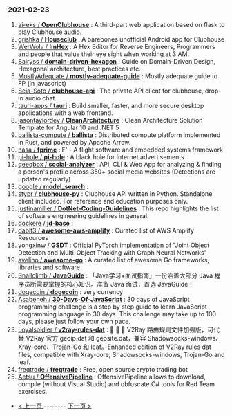 ### 2021-02-23 
1. [
        ai-eks /
**OpenClubhouse**](https://github.com/ai-eks/OpenClubhouse) : A third-part web application based on flask to play Clubhouse audio.
1. [
        grishka /
**Houseclub**](https://github.com/grishka/Houseclub) : A barebones unofficial Android app for Clubhouse
1. [
        WerWolv /
**ImHex**](https://github.com/WerWolv/ImHex) : A Hex Editor for Reverse Engineers, Programmers and people that value their eye sight when working at 3 AM.
1. [
        Sairyss /
**domain-driven-hexagon**](https://github.com/Sairyss/domain-driven-hexagon) : Guide on Domain-Driven Design, Hexagonal architecture, best practices etc.
1. [
        MostlyAdequate /
**mostly-adequate-guide**](https://github.com/MostlyAdequate/mostly-adequate-guide) : Mostly adequate guide to FP (in javascript)
1. [
        Seia-Soto /
**clubhouse-api**](https://github.com/Seia-Soto/clubhouse-api) : The private API client for clubhouse, drop-in audio chat.
1. [
        tauri-apps /
**tauri**](https://github.com/tauri-apps/tauri) : Build smaller, faster, and more secure desktop applications with a web frontend.
1. [
        jasontaylordev /
**CleanArchitecture**](https://github.com/jasontaylordev/CleanArchitecture) : Clean Architecture Solution Template for Angular 10 and .NET 5
1. [
        ballista-compute /
**ballista**](https://github.com/ballista-compute/ballista) : Distributed compute platform implemented in Rust, and powered by Apache Arrow.
1. [
        nasa /
**fprime**](https://github.com/nasa/fprime) : F' - A flight software and embedded systems framework
1. [
        pi-hole /
**pi-hole**](https://github.com/pi-hole/pi-hole) : A black hole for Internet advertisements
1. [
        qeeqbox /
**social-analyzer**](https://github.com/qeeqbox/social-analyzer) : API, CLI & Web App for analyzing & finding a person's profile across 350+ social media websites (Detections are updated regularly)
1. [
        google /
**model_search**](https://github.com/google/model_search) : 
1. [
        stypr /
**clubhouse-py**](https://github.com/stypr/clubhouse-py) : Clubhouse API written in Python. Standalone client included. For reference and education purposes only.
1. [
        justinamiller /
**DotNet-Coding-Guidelines**](https://github.com/justinamiller/DotNet-Coding-Guidelines) : This repo highlights the list of software engineering guidelines in general.
1. [
        dockere /
**jd-base**](https://github.com/dockere/jd-base) : 
1. [
        dabit3 /
**awesome-aws-amplify**](https://github.com/dabit3/awesome-aws-amplify) : Curated list of AWS Amplify Resources
1. [
        yongxinw /
**GSDT**](https://github.com/yongxinw/GSDT) : Official PyTorch implementation of "Joint Object Detection and Multi-Object Tracking with Graph Neural Networks"
1. [
        avelino /
**awesome-go**](https://github.com/avelino/awesome-go) : A curated list of awesome Go frameworks, libraries and software
1. [
        Snailclimb /
**JavaGuide**](https://github.com/Snailclimb/JavaGuide) : 「Java学习+面试指南」一份涵盖大部分 Java 程序员所需要掌握的核心知识。准备 Java 面试，首选 JavaGuide！
1. [
        dogecoin /
**dogecoin**](https://github.com/dogecoin/dogecoin) : very currency
1. [
        Asabeneh /
**30-Days-Of-JavaScript**](https://github.com/Asabeneh/30-Days-Of-JavaScript) : 30 days of JavaScript programming challenge is a step by step guide to learn JavaScript programming language in 30 days. This challenge may take up to 100 days, please just follow your own pace.
1. [
        Loyalsoldier /
**v2ray-rules-dat**](https://github.com/Loyalsoldier/v2ray-rules-dat) : 🦄 🎃 👻 V2Ray 路由规则文件加强版，可代替 V2Ray 官方 geoip.dat 和 geosite.dat，兼容 Shadowsocks-windows、Xray-core、Trojan-Go 和 leaf。Enhanced edition of V2Ray rules dat files, compatible with Xray-core, Shadowsocks-windows, Trojan-Go and leaf.
1. [
        freqtrade /
**freqtrade**](https://github.com/freqtrade/freqtrade) : Free, open source crypto trading bot
1. [
        Aetsu /
**OffensivePipeline**](https://github.com/Aetsu/OffensivePipeline) : OffensivePipeline allows to download, compile (without Visual Studio) and obfuscate C# tools for Red Team exercises. 

- [ < 上一页 ](https://github.com/able8/github-trending-daily-record/blob/master/2021-02-22.md) -------- [ 下一页 > ](https://github.com/able8/github-trending-daily-record/blob/master/2021-02-24.md)